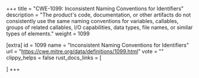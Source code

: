 +++
title = "CWE-1099: Inconsistent Naming Conventions for Identifiers"
description	= "The product's code, documentation, or other artifacts do not consistently use the same naming conventions for variables, callables, groups of related callables, I/O capabilities, data types, file names, or similar types of elements."
weight = 1099

[extra]
id = 1099
name = "Inconsistent Naming Conventions for Identifiers"
url = "https://cwe.mitre.org/data/definitions/1099.html"
vote = ""
clippy_helps = false
rust_docs_links = [
	
]
+++

